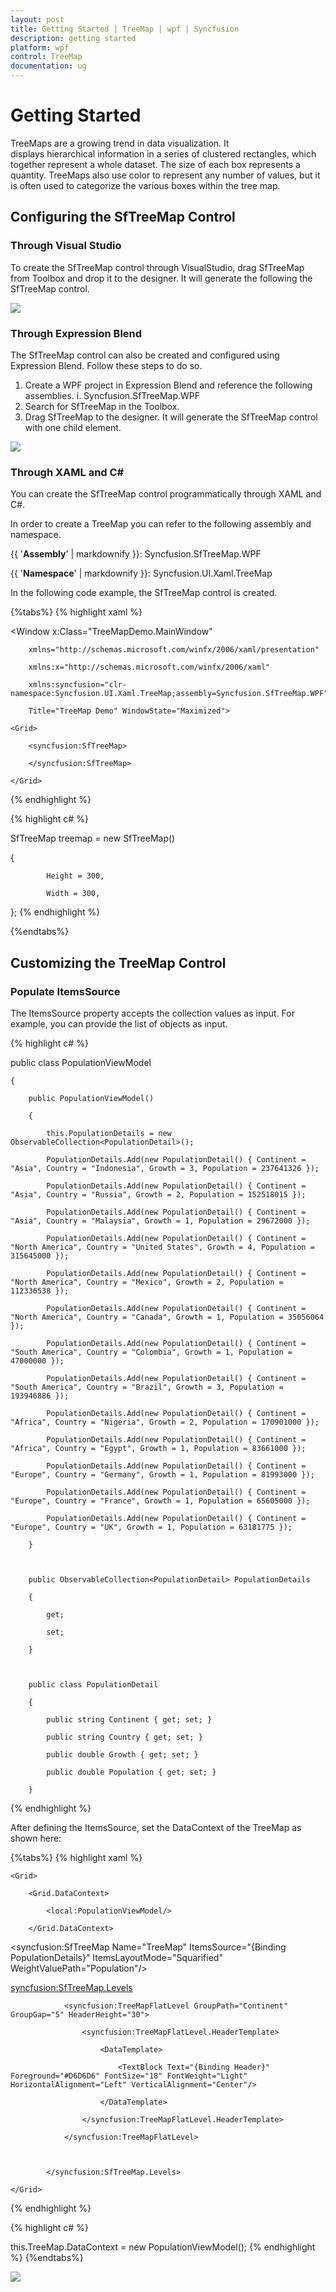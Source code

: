 ```yaml
---
layout: post
title: Getting Started | TreeMap | wpf | Syncfusion
description: getting started
platform: wpf
control: TreeMap
documentation: ug
---
```


# Getting Started

TreeMaps are a growing trend in data visualization. It displays hierarchical information in a series of clustered rectangles, which together represent a whole dataset. The size of each box represents a quantity. TreeMaps also use color to represent any number of values, but it is often used to categorize the various boxes within the tree map.

## Configuring the SfTreeMap Control

### Through Visual Studio

To create the SfTreeMap control through VisualStudio, drag SfTreeMap from Toolbox and drop it to the designer. It will generate the following the SfTreeMap control.

![](Getting-Started_images/Getting-Started_img1.png)



### Through Expression Blend 

The SfTreeMap control can also be created and configured using Expression Blend. Follow these steps to do so.

1. Create a WPF project in Expression Blend and reference the following assemblies.
i. Syncfusion.SfTreeMap.WPF
2. Search for SfTreeMap in the Toolbox.
3. Drag SfTreeMap to the designer. It will generate the SfTreeMap control with one child element.





![](Getting-Started_images/Getting-Started_img2.png)


### Through XAML and C#

You can create the SfTreeMap control programmatically through XAML and C#.

In order to create a TreeMap you can refer to the following assembly and namespace.

{{ '**Assembly**' | markdownify }}: Syncfusion.SfTreeMap.WPF

{{ '**Namespace**' | markdownify }}: Syncfusion.UI.Xaml.TreeMap

In the following code example, the SfTreeMap control is created. 

{%tabs%}
{% highlight xaml %}



<Window x:Class="TreeMapDemo.MainWindow"

        xmlns="http://schemas.microsoft.com/winfx/2006/xaml/presentation"

        xmlns:x="http://schemas.microsoft.com/winfx/2006/xaml"

        xmlns:syncfusion="clr-namespace:Syncfusion.UI.Xaml.TreeMap;assembly=Syncfusion.SfTreeMap.WPF"

        Title="TreeMap Demo" WindowState="Maximized">

    <Grid>

        <syncfusion:SfTreeMap>

        </syncfusion:SfTreeMap>

    </Grid>

</Window>
{% endhighlight %}

{% highlight c# %}



SfTreeMap treemap = new SfTreeMap()

{

            Height = 300,

            Width = 300,

};
{% endhighlight %}

{%endtabs%}


## Customizing the TreeMap Control

### Populate ItemsSource

The ItemsSource property accepts the collection values as input. For example, you can provide the list of objects as input.


{% highlight c# %}

public class PopulationViewModel

    {

        public PopulationViewModel()

        {

            this.PopulationDetails = new ObservableCollection<PopulationDetail>();

            PopulationDetails.Add(new PopulationDetail() { Continent = "Asia", Country = "Indonesia", Growth = 3, Population = 237641326 });

            PopulationDetails.Add(new PopulationDetail() { Continent = "Asia", Country = "Russia", Growth = 2, Population = 152518015 });

            PopulationDetails.Add(new PopulationDetail() { Continent = "Asia", Country = "Malaysia", Growth = 1, Population = 29672000 });

            PopulationDetails.Add(new PopulationDetail() { Continent = "North America", Country = "United States", Growth = 4, Population = 315645000 });

            PopulationDetails.Add(new PopulationDetail() { Continent = "North America", Country = "Mexico", Growth = 2, Population = 112336538 });

            PopulationDetails.Add(new PopulationDetail() { Continent = "North America", Country = "Canada", Growth = 1, Population = 35056064 });

            PopulationDetails.Add(new PopulationDetail() { Continent = "South America", Country = "Colombia", Growth = 1, Population = 47000000 });

            PopulationDetails.Add(new PopulationDetail() { Continent = "South America", Country = "Brazil", Growth = 3, Population = 193946886 });

            PopulationDetails.Add(new PopulationDetail() { Continent = "Africa", Country = "Nigeria", Growth = 2, Population = 170901000 });

            PopulationDetails.Add(new PopulationDetail() { Continent = "Africa", Country = "Egypt", Growth = 1, Population = 83661000 });

            PopulationDetails.Add(new PopulationDetail() { Continent = "Europe", Country = "Germany", Growth = 1, Population = 81993000 });

            PopulationDetails.Add(new PopulationDetail() { Continent = "Europe", Country = "France", Growth = 1, Population = 65605000 });

            PopulationDetails.Add(new PopulationDetail() { Continent = "Europe", Country = "UK", Growth = 1, Population = 63181775 });

        }



        public ObservableCollection<PopulationDetail> PopulationDetails

        {

            get;

            set;

        }



        public class PopulationDetail

        {

            public string Continent { get; set; }

            public string Country { get; set; }

            public double Growth { get; set; }

            public double Population { get; set; }

        }
{% endhighlight %}


After defining the ItemsSource, set the DataContext of the TreeMap as shown here:

{%tabs%}
{% highlight xaml %}

    <Grid>

        <Grid.DataContext>

            <local:PopulationViewModel/>

        </Grid.DataContext>

  <syncfusion:SfTreeMap Name="TreeMap" ItemsSource="{Binding PopulationDetails}" ItemsLayoutMode="Squarified" WeightValuePath="Population"/>

<syncfusion:SfTreeMap.Levels>

                <syncfusion:TreeMapFlatLevel GroupPath="Continent" GroupGap="5" HeaderHeight="30">

                    <syncfusion:TreeMapFlatLevel.HeaderTemplate>

                        <DataTemplate>

                            <TextBlock Text="{Binding Header}" Foreground="#D6D6D6" FontSize="18" FontWeight="Light" HorizontalAlignment="Left" VerticalAlignment="Center"/>

                        </DataTemplate>

                    </syncfusion:TreeMapFlatLevel.HeaderTemplate>

                </syncfusion:TreeMapFlatLevel>



            </syncfusion:SfTreeMap.Levels>

    </Grid>
{% endhighlight %}

{% highlight c# %}

this.TreeMap.DataContext = new PopulationViewModel();
{% endhighlight %}
{%endtabs%}


![](Getting-Started_images/Getting-Started_img3.png)



